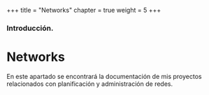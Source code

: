 +++
title = "Networks"
chapter = true
weight = 5
+++

### Introducción.

# Networks

En este apartado se encontrará la documentación de mis proyectos relacionados con planificación y administración de redes.